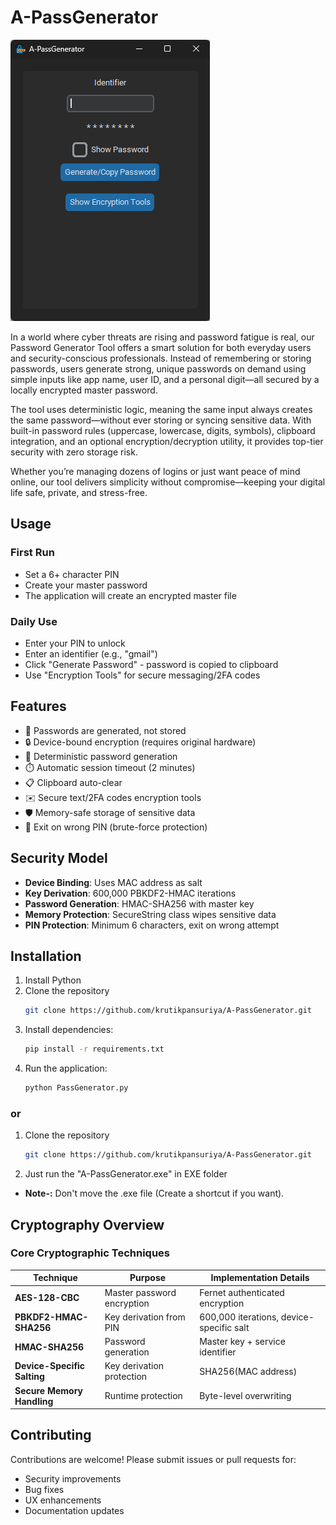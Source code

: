 # A-PassGenerator

![Application Screenshot](/screenshots/main-ui.png)

In a world where cyber threats are rising and password fatigue is real, our Password Generator Tool offers a smart solution for both everyday users and security-conscious professionals. Instead of remembering or storing passwords, users generate strong, unique passwords on demand using simple inputs like app name, user ID, and a personal digit—all secured by a locally encrypted master password.

The tool uses deterministic logic, meaning the same input always creates the same password—without ever storing or syncing sensitive data. With built-in password rules (uppercase, lowercase, digits, symbols), clipboard integration, and an optional encryption/decryption utility, it provides top-tier security with zero storage risk.

Whether you’re managing dozens of logins or just want peace of mind online, our tool delivers simplicity without compromise—keeping your digital life safe, private, and stress-free.

## Usage

### First Run

- Set a 6+ character PIN
- Create your master password
- The application will create an encrypted master file

### Daily Use

- Enter your PIN to unlock
- Enter an identifier (e.g., "gmail")
- Click "Generate Password" - password is copied to clipboard
- Use "Encryption Tools" for secure messaging/2FA codes

## Features

- 🔄 Passwords are generated, not stored
- 🔒 Device-bound encryption (requires original hardware)
- 🔑 Deterministic password generation
- ⏱️ Automatic session timeout (2 minutes)
- 📋 Clipboard auto-clear
- ✉️ Secure text/2FA codes encryption tools
- 🛡️ Memory-safe storage of sensitive data
- 🚪 Exit on wrong PIN (brute-force protection)

## Security Model

- **Device Binding**: Uses MAC address as salt
- **Key Derivation**: 600,000 PBKDF2-HMAC iterations
- **Password Generation**: HMAC-SHA256 with master key
- **Memory Protection**: SecureString class wipes sensitive data
- **PIN Protection**: Minimum 6 characters, exit on wrong attempt

## Installation

1. Install Python
2. Clone the repository 
   ```bash
   git clone https://github.com/krutikpansuriya/A-PassGenerator.git
   ```
3. Install dependencies:
   ```bash
   pip install -r requirements.txt
   ```
4. Run the application:
   ```bash
   python PassGenerator.py
   ```
   
### or

1. Clone the repository 
   ```bash
   git clone https://github.com/krutikpansuriya/A-PassGenerator.git
   ```
2. Just run the "A-PassGenerator.exe" in EXE folder
- **Note-:** Don't move the .exe file (Create a shortcut if you want).
   
## Cryptography Overview

### Core Cryptographic Techniques

| Technique   | Purpose   | Implementation Details |
|-------------|-----------|------------------------|
| **AES-128-CBC** | Master password encryption | Fernet authenticated encryption |
| **PBKDF2-HMAC-SHA256** | Key derivation from PIN | 600,000 iterations, device-specific salt |
| **HMAC-SHA256** | Password generation | Master key + service identifier |
| **Device-Specific Salting** | Key derivation protection | SHA256(MAC address) |
| **Secure Memory Handling** | Runtime protection | Byte-level overwriting |   
   

## Contributing

Contributions are welcome! Please submit issues or pull requests for:
- Security improvements
- Bug fixes
- UX enhancements
- Documentation updates
